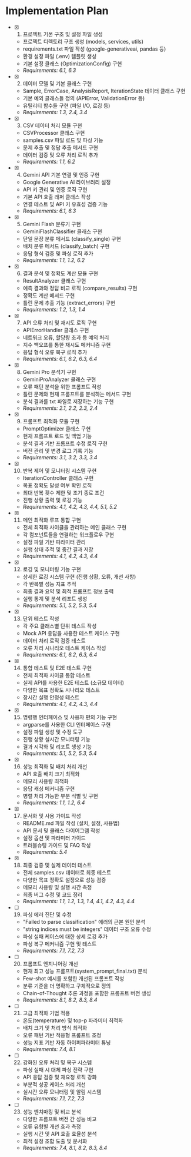 # Implementation Plan

- [x] 1. 프로젝트 기본 구조 및 설정 파일 생성
  - 프로젝트 디렉토리 구조 생성 (models, services, utils)
  - requirements.txt 파일 작성 (google-generativeai, pandas 등)
  - 환경 설정 파일 (.env) 템플릿 생성
  - 기본 설정 클래스 (OptimizationConfig) 구현
  - _Requirements: 6.1, 6.3_

- [x] 2. 데이터 모델 및 기본 클래스 구현
  - Sample, ErrorCase, AnalysisReport, IterationState 데이터 클래스 구현
  - 기본 예외 클래스들 정의 (APIError, ValidationError 등)
  - 유틸리티 함수들 구현 (파일 I/O, 로깅 등)
  - _Requirements: 1.3, 2.4, 3.4_

- [x] 3. CSV 데이터 처리 모듈 구현
  - CSVProcessor 클래스 구현
  - samples.csv 파일 로드 및 파싱 기능
  - 문제 추출 및 정답 추출 메서드 구현
  - 데이터 검증 및 오류 처리 로직 추가
  - _Requirements: 1.1, 6.2_

- [x] 4. Gemini API 기본 연결 및 인증 구현
  - Google Generative AI 라이브러리 설정
  - API 키 관리 및 인증 로직 구현
  - 기본 API 호출 래퍼 클래스 작성
  - 연결 테스트 및 API 키 유효성 검증 기능
  - _Requirements: 6.1, 6.3_

- [x] 5. Gemini Flash 분류기 구현
  - GeminiFlashClassifier 클래스 구현
  - 단일 문장 분류 메서드 (classify_single) 구현
  - 배치 분류 메서드 (classify_batch) 구현
  - 응답 형식 검증 및 파싱 로직 추가
  - _Requirements: 1.1, 1.2, 6.2_

- [x] 6. 결과 분석 및 정확도 계산 모듈 구현
  - ResultAnalyzer 클래스 구현
  - 예측 결과와 정답 비교 로직 (compare_results) 구현
  - 정확도 계산 메서드 구현
  - 틀린 문제 추출 기능 (extract_errors) 구현
  - _Requirements: 1.2, 1.3, 1.4_

- [x] 7. API 오류 처리 및 재시도 로직 구현
  - APIErrorHandler 클래스 구현
  - 네트워크 오류, 할당량 초과 등 예외 처리
  - 지수 백오프를 통한 재시도 메커니즘 구현
  - 응답 형식 오류 복구 로직 추가
  - _Requirements: 6.1, 6.2, 6.3, 6.4_

- [x] 8. Gemini Pro 분석기 구현
  - GeminiProAnalyzer 클래스 구현
  - 오류 패턴 분석을 위한 프롬프트 작성
  - 틀린 문제와 현재 프롬프트를 분석하는 메서드 구현
  - 분석 결과를 txt 파일로 저장하는 기능 구현
  - _Requirements: 2.1, 2.2, 2.3, 2.4_

- [x] 9. 프롬프트 최적화 모듈 구현
  - PromptOptimizer 클래스 구현
  - 현재 프롬프트 로드 및 백업 기능
  - 분석 결과 기반 프롬프트 수정 로직 구현
  - 버전 관리 및 변경 로그 기록 기능
  - _Requirements: 3.1, 3.2, 3.3, 3.4_

- [x] 10. 반복 제어 및 모니터링 시스템 구현
  - IterationController 클래스 구현
  - 목표 정확도 달성 여부 확인 로직
  - 최대 반복 횟수 제한 및 조기 종료 조건
  - 진행 상황 출력 및 로깅 기능
  - _Requirements: 4.1, 4.2, 4.3, 4.4, 5.1, 5.2_

- [x] 11. 메인 최적화 루프 통합 구현
  - 전체 최적화 사이클을 관리하는 메인 클래스 구현
  - 각 컴포넌트들을 연결하는 워크플로우 구현
  - 설정 파일 기반 파라미터 관리
  - 실행 상태 추적 및 중간 결과 저장
  - _Requirements: 4.1, 4.2, 4.3, 4.4_

- [x] 12. 로깅 및 모니터링 기능 구현
  - 상세한 로깅 시스템 구현 (진행 상황, 오류, 개선 사항)
  - 각 반복별 성능 지표 추적
  - 최종 결과 요약 및 최적 프롬프트 정보 출력
  - 실행 통계 및 분석 리포트 생성
  - _Requirements: 5.1, 5.2, 5.3, 5.4_

- [x] 13. 단위 테스트 작성
  - 각 주요 클래스별 단위 테스트 작성
  - Mock API 응답을 사용한 테스트 케이스 구현
  - 데이터 처리 로직 검증 테스트
  - 오류 처리 시나리오 테스트 케이스 작성
  - _Requirements: 6.1, 6.2, 6.3, 6.4_

- [x] 14. 통합 테스트 및 E2E 테스트 구현
  - 전체 최적화 사이클 통합 테스트
  - 실제 API를 사용한 E2E 테스트 (소규모 데이터)
  - 다양한 목표 정확도 시나리오 테스트
  - 장시간 실행 안정성 테스트
  - _Requirements: 4.1, 4.2, 4.3, 4.4_

- [x] 15. 명령행 인터페이스 및 사용자 편의 기능 구현
  - argparse를 사용한 CLI 인터페이스 구현
  - 설정 파일 생성 및 수정 도구
  - 진행 상황 실시간 모니터링 기능
  - 결과 시각화 및 리포트 생성 기능
  - _Requirements: 5.1, 5.2, 5.3, 5.4_

- [x] 16. 성능 최적화 및 배치 처리 개선
  - API 호출 배치 크기 최적화
  - 메모리 사용량 최적화
  - 응답 캐싱 메커니즘 구현
  - 병렬 처리 가능한 부분 식별 및 구현
  - _Requirements: 1.1, 1.2, 6.4_

- [x] 17. 문서화 및 사용 가이드 작성
  - README.md 파일 작성 (설치, 설정, 사용법)
  - API 문서 및 클래스 다이어그램 작성
  - 설정 옵션 및 파라미터 가이드
  - 트러블슈팅 가이드 및 FAQ 작성
  - _Requirements: 5.4_

- [x] 18. 최종 검증 및 실제 데이터 테스트
  - 전체 samples.csv 데이터로 최종 테스트
  - 다양한 목표 정확도 설정으로 성능 검증
  - 메모리 사용량 및 실행 시간 측정
  - 최종 버그 수정 및 코드 정리
  - _Requirements: 1.1, 1.2, 1.3, 1.4, 4.1, 4.2, 4.3, 4.4_

- [ ] 19. 파싱 에러 진단 및 수정
  - "Failed to parse classification" 에러의 근본 원인 분석
  - "string indices must be integers" 데이터 구조 오류 수정
  - 파싱 실패 케이스에 대한 상세 로깅 추가
  - 파싱 복구 메커니즘 구현 및 테스트
  - _Requirements: 7.1, 7.2, 7.3_

- [ ] 20. 프롬프트 엔지니어링 개선
  - 현재 최고 성능 프롬프트(system_prompt_final.txt) 분석
  - Few-shot 예시를 포함한 개선된 프롬프트 작성
  - 분류 기준을 더 명확하고 구체적으로 정의
  - Chain-of-Thought 추론 과정을 포함한 프롬프트 버전 생성
  - _Requirements: 8.1, 8.2, 8.3, 8.4_

- [ ] 21. 고급 최적화 기법 적용
  - 온도(temperature) 및 top-p 파라미터 최적화
  - 배치 크기 및 처리 방식 최적화
  - 오류 패턴 기반 적응형 프롬프트 조정
  - 성능 지표 기반 자동 하이퍼파라미터 튜닝
  - _Requirements: 7.4, 8.1_

- [ ] 22. 강화된 오류 처리 및 복구 시스템
  - 파싱 실패 시 대체 파싱 전략 구현
  - API 응답 검증 및 재요청 로직 강화
  - 부분적 성공 케이스 처리 개선
  - 실시간 오류 모니터링 및 알림 시스템
  - _Requirements: 7.1, 7.2, 7.3_

- [ ] 23. 성능 벤치마킹 및 비교 분석
  - 다양한 프롬프트 버전 간 성능 비교
  - 오류 유형별 개선 효과 측정
  - 실행 시간 및 API 호출 효율성 분석
  - 최적 설정 조합 도출 및 문서화
  - _Requirements: 7.4, 8.1, 8.2, 8.3, 8.4_